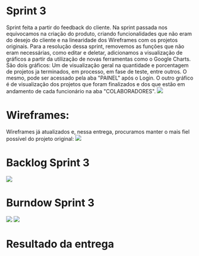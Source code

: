 # Sprint 3
Sprint feita a partir do feedback do cliente. Na sprint passada nos equivocamos na criação do produto, criando funcionalidades que não eram do desejo do cliente e na linearidade dos Wireframes com os projetos originais. Para a resolução dessa sprint, removemos as funções que não eram necessárias, como editar e deletar, adicionamos a visualização de gráficos a partir da utilização de novas ferramentas como o Google Charts. São dois gráficos: Um de visualização geral na quantidade e porcentagem de projetos ja terminados, em processo, em fase de teste, entre outros. O mesmo, pode ser acessado pela aba "PAINEL" após o Login. O outro gráfico é de visualização dos projetos que foram finalizados e dos que estão em andamento de cada funcionário na aba "COLABORADORES".
![](https://github.com/cpusfatec/DashBoard-GSW/blob/main/SPRINT%203/DASHBOARD%20SPRINT%203.gif)

# Wireframes:
Wireframes já atualizados e, nessa entrega, procuramos manter o mais fiel possível do projeto original:
![](https://github.com/cpusfatec/DashBoard-GSW/blob/main/SPRINT%203/GIF-FIGMA-SPRINT-3.gif)

# Backlog Sprint 3
![](https://github.com/cpusfatec/DashBoard-GSW/blob/main/SPRINT%203/backlog%203.png)

# Burndow Sprint 3

![](https://github.com/cpusfatec/DashBoard-GSW/blob/main/SPRINT%203/burndown%20sprint%203.png)
![](https://github.com/cpusfatec/DashBoard-GSW/blob/main/SPRINT%203/velocidade%20sprint%203.png)

# Resultado da entrega 

